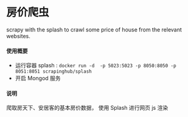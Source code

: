 # 房价爬虫
scrapy with the splash to crawl some price of house from the relevant websites. 


#### 使用概要

+ 运行容器 splash :  `docker run -d  -p 5023:5023 -p 8050:8050 -p 8051:8051 scrapinghub/splash` 
+ 开启 Mongod 服务

#### 说明

爬取房天下、安居客的基本房价数据， 使用 Splash 进行网页 js 渲染
